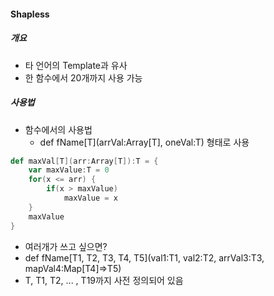 #### Shapless

##### 개요
- 타 언어의 Template과 유사
- 한 함수에서 20개까지 사용 가능

##### 사용법
- 함수에서의 사용법
  - def fName[T](arrVal:Array[T], oneVal:T) 형태로 사용
```scala
def maxVal[T](arr:Array[T]):T = {
    var maxValue:T = 0
    for(x <= arr) {
        if(x > maxValue)
            maxValue = x
    }
    maxValue
}
```
  - 여러개가 쓰고 싶으면?
  - def fName[T1, T2, T3, T4, T5](val1:T1, val2:T2, arrVal3:T3, mapVal4:Map[T4]=>T5)
  - T, T1, T2, ... , T19까지 사전 정의되어 있음
